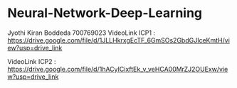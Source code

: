 # Neural-Network-Deep-Learning
Jyothi Kiran Boddeda
700769023
VideoLink ICP1 : https://drive.google.com/file/d/1JLLHkrxgEcTF_6GmSOs2GbdGJIceKmtH/view?usp=drive_link

VideoLink ICP2 : https://drive.google.com/file/d/1hACyICixftEk_v_veHCA00MrZJ2OUExw/view?usp=drive_link

